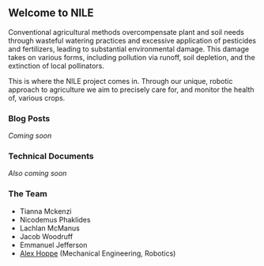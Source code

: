 ## Welcome to NILE

Conventional agricultural methods overcompensate plant and soil needs through wasteful watering practices and excessive application of pesticides and fertilizers, leading to substantial environmental damage. This damage takes on various forms, including pollution via runoff, soil depletion, and the extinction of local pollinators.

This is where the NILE project comes in. Through our unique, robotic approach to agriculture we aim to precisely care for, and monitor the health of, various crops.

### Blog Posts

_Coming soon_

### Technical Documents

_Also coming soon_

### The Team
- Tianna Mckenzi
- Nicodemus Phaklides
- Lachlan McManus
- Jacob Woodruff
- Emmanuel Jefferson
- [Alex Hoppe](http://hoppe.space/) (Mechanical Engineering, Robotics)
